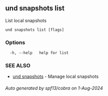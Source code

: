 ## und snapshots list

List local snapshots

```
und snapshots list [flags]
```

### Options

```
  -h, --help   help for list
```

### SEE ALSO

* [und snapshots](und_snapshots.md)	 - Manage local snapshots

###### Auto generated by spf13/cobra on 1-Aug-2024
